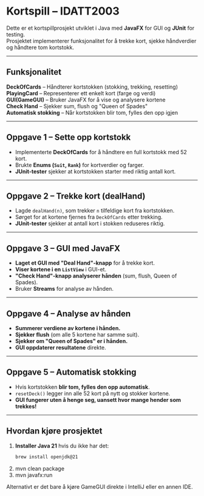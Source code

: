 # Kortspill – IDATT2003

Dette er et kortspillprosjekt utviklet i Java med **JavaFX** for GUI og **JUnit** for testing.  
Prosjektet implementerer funksjonalitet for å trekke kort, sjekke håndverdier og håndtere tom kortstokk.

---

## **Funksjonalitet**
**DeckOfCards** – Håndterer kortstokken (stokking, trekking, resetting)  
**PlayingCard** – Representerer ett enkelt kort (farge og verdi)  
**GUI(GameGUI)** – Bruker JavaFX for å vise og analysere kortene  
**Check Hand** – Sjekker sum, flush og "Queen of Spades"  
**Automatisk stokking** – Når kortstokken blir tom, fylles den opp igjen  

---

##  Oppgave 1 – Sette opp kortstokk
- Implementerte **DeckOfCards** for å håndtere en full kortstokk med 52 kort.  
- Brukte **Enums (`Suit`, `Rank`)** for kortverdier og farger.  
- **JUnit-tester** sjekker at kortstokken starter med riktig antall kort.

---

## Oppgave 2 – Trekke kort (dealHand)
- Lagde `dealHand(n)`, som trekker `n` tilfeldige kort fra kortstokken.  
- Sørget for at kortene fjernes fra `DeckOfCards` etter trekking.  
- **JUnit-tester** sjekker at antall kort i stokken reduseres riktig.

---

## Oppgave 3 – GUI med JavaFX
- **Laget et GUI med "Deal Hand"-knapp** for å trekke kort.  
- **Viser kortene i en `ListView`** i GUI-et.  
- **"Check Hand"-knapp analyserer hånden** (sum, flush, Queen of Spades).  
- Bruker **Streams** for analyse av hånden.

---

## Oppgave 4 – Analyse av hånden
- **Summerer verdiene av kortene i hånden.**  
- **Sjekker flush** (om alle 5 kortene har samme suit).  
- **Sjekker om "Queen of Spades" er i hånden.**  
- **GUI oppdaterer resultatene** direkte.

---

##  Oppgave 5 – Automatisk stokking
- Hvis kortstokken **blir tom, fylles den opp automatisk**.  
- `resetDeck()` legger inn alle 52 kort på nytt og stokker kortene.  
- **GUI fungerer uten å henge seg, uansett hvor mange hender som trekkes!**  

---

## **Hvordan kjøre prosjektet**
1. **Installer Java 21** hvis du ikke har det:
   ```sh
   brew install openjdk@21
  2. mvn clean package
  3. mvn javafx:run

Alternativt er det bare å kjøre GameGUI direkte i IntelliJ eller en annen IDE. 
